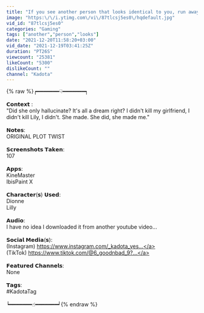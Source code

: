 ```yaml
---
title: "If you see another person that looks identical to you, run away and hide. \\\\ TW: static, flash \/\/"
image: "https:\/\/i.ytimg.com\/vi\/87tlcsj5es0\/hqdefault.jpg"
vid_id: "87tlcsj5es0"
categories: "Gaming"
tags: ["another","person","looks"]
date: "2021-12-20T11:58:20+03:00"
vid_date: "2021-12-19T03:41:25Z"
duration: "PT26S"
viewcount: "25381"
likeCount: "5300"
dislikeCount: ""
channel: "Kadota"
---
```

{% raw %}┍━━━━━━━☟━━━━━━━┑<br /><br />𝗖𝗼𝗻𝘁𝗲𝘅𝘁 :<br />    &quot;Did she only hallucinate? It's all a dream right? I didn't kill my girlfriend, I didn't kill Lily, I didn't. She made. She did, she made me.&quot;<br /><br />𝗡𝗼𝘁𝗲𝘀: <br />     ORIGINAL PLOT TWIST<br /><br />𝗦𝗰𝗿𝗲𝗲𝗻𝘀𝗵𝗼𝘁𝘀 𝗧𝗮𝗸𝗲𝗻: <br />    107<br /><br />𝗔𝗽𝗽𝘀:<br />    KineMaster<br />    IbisPaint X<br /><br />𝗖𝗵𝗮𝗿𝗮𝗰𝘁𝗲𝗿(𝘀) 𝗨𝘀𝗲𝗱:<br />    Dionne<br />    Lilly<br /><br />𝗔𝘂𝗱𝗶𝗼:<br />    I have no idea I downloaded it from another youtube video...<br /><br />𝗦𝗼𝗰𝗶𝗮𝗹 𝗠𝗲𝗱𝗶𝗮(𝘀): <br />    (Instagram) <a rel="nofollow" target="blank" href="https://www.instagram.com/_kadota_yes...">https://www.instagram.com/_kadota_yes...</a><br />    (TikTok) <a rel="nofollow" target="blank" href="https://www.tiktok.com/@6_goodnbad_9?...">https://www.tiktok.com/@6_goodnbad_9?...</a><br /><br />𝗙𝗲𝗮𝘁𝘂𝗿𝗲𝗱 𝗖𝗵𝗮𝗻𝗻𝗲𝗹𝘀:<br />      None<br /><br />𝗧𝗮𝗴𝘀:<br />    #KadotaTag<br /><br />┕━━━━━━━☝︎━━━━━━━┙{% endraw %}
